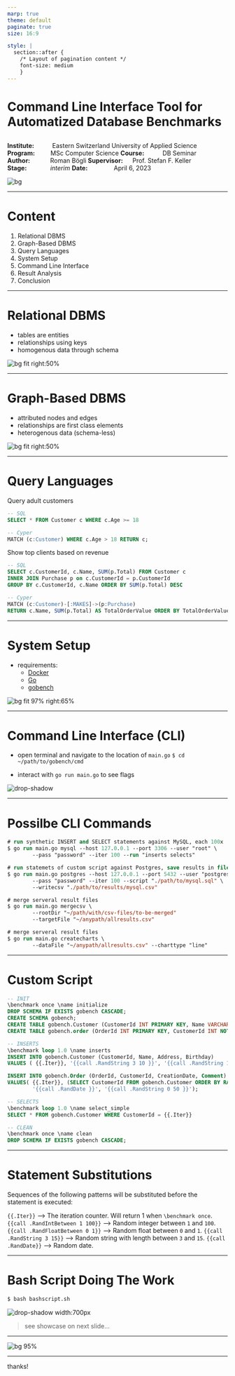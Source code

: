 ```yaml
---
marp: true
theme: default
paginate: true
size: 16:9

style: |
  section::after {
    /* Layout of pagination content */
    font-size: medium
    }
---
```


# Command Line Interface Tool for Automatized Database Benchmarks
##

**Institute:**&emsp;&nbsp;&nbsp;&nbsp;&nbsp;&nbsp;&nbsp;&nbsp;Eastern Switzerland University of Applied Science
**Program:**&emsp;&emsp;&nbsp; MSc Computer Science
**Course:**&emsp;&emsp;&emsp;DB Seminar
**Author:**&emsp;&emsp;&emsp; Roman Bögli
**Supervisor:**&emsp;&nbsp; Prof. Stefan F. Keller
**Stage:**&emsp;&emsp;&emsp;&nbsp;&nbsp; *interim*
**Date:**&emsp;&emsp;&emsp;&emsp; April 6, 2023

![bg](./assets/OST.svg)

---

# Content

1. Relational DBMS
2. Graph-Based DBMS
3. Query Languages
4. System Setup
5. Command Line Interface
6. Result Analysis
7. Conclusion

----


# Relational DBMS

- tables are entities
- relationships using keys
- homogenous data through schema

![bg fit right:50%](./assets/ERD.svg)


----


# Graph-Based DBMS

- attributed nodes and edges
- relationships are first class elements
- heterogenous data (schema-less)

![bg fit right:50%](./assets/friendsgraph.svg)


----


# Query Languages

Query adult customers
```sql
-- SQL
SELECT * FROM Customer c WHERE c.Age >= 18

-- Cyper
MATCH (c:Customer) WHERE c.Age > 18 RETURN c;
```


Show top clients based on revenue
```sql
-- SQL
SELECT c.CustomerId, c.Name, SUM(p.Total) FROM Customer c 
INNER JOIN Purchase p on c.CustomerId = p.CustomerId 
GROUP BY c.CustomerId, c.Name ORDER BY SUM(p.Total) DESC

-- Cyper
MATCH (c:Customer)-[:MAKES]->(p:Purchase)
RETURN c.Name, SUM(p.Total) AS TotalOrderValue ORDER BY TotalOrderValue DESC
```


----

# System Setup
- requirements:
  - [Docker](https://docs.docker.com/get-docker/)
  - [Go](https://go.dev/doc/install)
  - [gobench](https://github.com/RomanBoegli/gobench)

![bg fit 97% right:65%](./assets/systemlandscape.drawio.svg)


----

# Command Line Interface (CLI)

- open terminal and navigate to the location of `main.go`
`$ cd ~/path/to/gobench/cmd`

- interact with `go run main.go` to see flags

![drop-shadow](./assets/gorunmaingoh.png)

----

# Possilbe CLI Commands

```ps
# run synthetic INSERT and SELECT statements against MySQL, each 100x
$ go run main.go mysql --host 127.0.0.1 --port 3306 --user "root" \
        --pass "password" --iter 100 --run "inserts selects"
```

```ps
# run statemets of custom script against Postgres, save results in file
$ go run main.go postgres --host 127.0.0.1 --port 5432 --user "postgres" \
        --pass "password" --iter 100 --script "./path/to/mysql.sql" \
        --writecsv "./path/to/results/mysql.csv"
```

```ps
# merge serveral result files
$ go run main.go mergecsv \
        --rootDir "~/path/with/csv-files/to-be-merged"
        --targetFile "~/anypath/allresults.csv"
```

```ps
# merge serveral result files
$ go run main.go createcharts \
        --dataFile "~/anypath/allresults.csv" --charttype "line"
```

----

# Custom Script

```SQL
-- INIT
\benchmark once \name initialize
DROP SCHEMA IF EXISTS gobench CASCADE;
CREATE SCHEMA gobench;
CREATE TABLE gobench.Customer (CustomerId INT PRIMARY KEY, Name VARCHAR(10), ... );
CREATE TABLE gobench.order (OrderId INT PRIMARY KEY, CustomerId INT NOT NULL, ... );

-- INSERTS
\benchmark loop 1.0 \name inserts
INSERT INTO gobench.Customer (CustomerId, Name, Address, Birthday) 
VALUES ( {{.Iter}}, '{{call .RandString 3 10 }}', '{{call .RandString 10 50 }}', '{{call .RandDate }}');

INSERT INTO gobench.Order (OrderId, CustomerId, CreationDate, Comment) 
VALUES( {{.Iter}}, (SELECT CustomerId FROM gobench.Customer ORDER BY RANDOM() LIMIT 1), 
        '{{call .RandDate }}', '{{call .RandString 0 50 }}');

-- SELECTS
\benchmark loop 1.0 \name select_simple
SELECT * FROM gobench.Customer WHERE CustomerId = {{.Iter}} 

-- CLEAN
\benchmark once \name clean
DROP SCHEMA IF EXISTS gobench CASCADE;
```

----

# Statement Substitutions

Sequences of the following patterns will be substituted before the statement is executed:

`{{.Iter}}` --> The iteration counter. Will return 1 when `\benchmark once`.
`{{call .RandIntBetween 1 100}}` --> Random integer between `1` and `100`.
`{{call .RandFloatBetween 0 1}}` --> Random float between `0` and `1`.
`{{call .RandString 3 15}}` --> Random string with length between `3` and `15`.
`{{call .RandDate}}` --> Random date.

----

# Bash Script Doing The Work

```ps
$ bash bashscript.sh
```
![drop-shadow width:700px](./assets/bashscript.png)

>see showcase on next slide...

----

![bg 95%](./assets/test.png)


----

thanks!